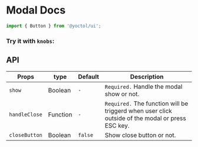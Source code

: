 # Modal Docs

```js
import { Button } from '@yoctol/ui';
```

### Try it with `knobs`:

<!-- STORY -->

## API

| Props         | type     | Default | Description                                                                                      |
| ------------- | -------- | ------- | ------------------------------------------------------------------------------------------------ |
| `show`        | Boolean  | `-`     | `Required.` Handle the modal show or not.                                                        |
| `handleClose` | Function | `-`     | `Required.` The function will be triggerd when user click outside of the modal or press ESC key. |
| `closeButton` | Boolean  | `false` | Show close button or not.                                                                        |
